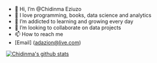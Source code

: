- 👋 Hi, I’m @Chidinma Eziuzo
- 👀 I love programming, books, data science and analytics
- 🌱 I’m addicted to learning and growing every day
- 💞️ I’m looking to collaborate on data projects
- 📫 How to reach me 
 - [Email] (adazion@live.com)

[![Chidinma's github stats](https://github-readme-stats.vercel.app/api?username=dchij&count_private=true&show_icons=true&theme=radical&hide_rank=false)](https://github.com/dchij/github-readme-stats)

<!---
dchij/dchij is a ✨ special ✨ repository because its `README.md` (this file) appears on your GitHub profile.
You can click the Preview link to take a look at your changes.
--->
